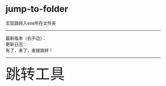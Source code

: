 # jump-to-folder
实现跳转入exe所在文件夹
***
最新版本（右手边）：<br>
更新日志：<br>
有了，来了，直接跳转！
***
<font size=50>跳转工具</font>
